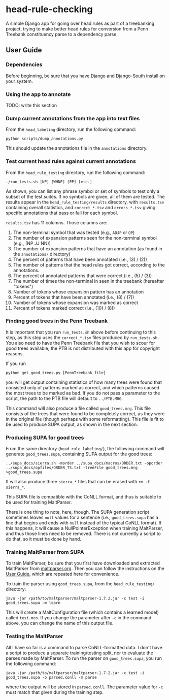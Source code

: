 head-rule-checking
==================

A simple Django app for going over head rules as part of a treebanking project,
trying to make better head rules for conversion from a Penn Treebank
constituency parse to a dependency parse.

## User Guide

### Dependencies

Before beginning, be sure that you have Django and Django-South install on your
system.

### Using the app to annotate

TODO: write this section

### Dump current annotations from the app into text files

From the `head_labeling` directory, run the following command:

    python scripts/dump_annotations.py

This should update the annotations file in the `annotations` directory.

### Test current head rules against current annotations

From the `head_rule_testing` directory, run the following command:

    ./run_tests.sh [NP] [WHNP] [PP] [etc.]

As shown, you can list any phrase symbol or set of symbols to test only a
subset of the test suites.  If no symbols are given, all of them are tested.
The results appear in the `head_rule_testing/results` directory, with
`results.tsv` containing overall statistics, and `correct_*.tsv` and
`errors_*.tsv` giving specific annotations that pass or fail for each symbol.

`results.tsv` has 11 columns.  Those columns are:

1. The non-terminal symbol that was tested (e.g., `ADJP` or `QP`)
2. The number of expansion patterns seen for the non-terminal symbol (e.g.,
   (NP JJ NN))
3. The number of expansion patterns that have an annotation (as found in the
   `annotations/` directory)
4. The percent of patterns that have been annotated (i.e., (3) / (2))
5. The number of patterns that the head rules got correct, according to the
   annotations.
6. The percent of annotated patterns that were correct (i.e., (5) / (3))
7. The number of times the non-terminal in seen in the treebank (hereafter
   "tokens")
8. Number of tokens whose expansion pattern has an annotation
9. Percent of tokens that have been annotated (i.e., (8) / (7))
10. Number of tokens whose expansion was marked as correct
11. Percent of tokens marked correct (i.e., (10) / (8))

### Finding good trees in the Penn Treebank

It is important that you run `run_tests.sh` above before continuing to this
step, as this step uses the `correct_*.tsv` files produced by `run_tests.sh`.
You also need to have the Penn Treebank file that you wish to scour for good
trees available; the PTB is not distributed with this app for copyright
reasons.

If you run

    python get_good_trees.py [PennTreebank_file]

you will get output containing statistics of how many trees were found that
consisted only of patterns marked as correct, and which patterns caused the
most trees to be marked as bad.  If you do not pass a parameter to the script,
the path to the PTB file will default to `../PTB.MRG`.

This command will also produce a file called `good_trees.mrg`.  This file
consists of the trees that were found to be completely correct, as they were in
the original file (though perhaps with some reformatting).  This file is fit to
be used to produce SUPA output, as shown in the next section.

### Producing SUPA for good trees

From the same directory (`head_rule_labeling/`), the following command will
generate `good_trees.supa`, containing SUPA output for the good trees:

    ../supa_docs/sierra.sh -morder ../supa_docs/macros/ORDER.txt -oporder ../supa_docs/opfiles/ORDER_TS.txt -treeFile good_trees.mrg >good_trees.supa

It will also produce three `sierra_*` files that can be erased with `rm -f
sierra_*`.

This SUPA file is compatible with the CoNLL format, and thus is suitable to be
used for training MaltParser.

There is one thing to note, here, though.  The SUPA generation script sometimes
leaves `null` values for a sentence (i.e., `good_trees.supa` has a line that
begins and ends with `null` instead of the typical CoNLL format).  If this
happens, it will cause a NullPointerException when training MaltParser, and
thus those lines need to be removed.  There is not currently a script to do
that, so it must be done by hand.

### Training MaltParser from SUPA

To train MaltParser, be sure that you first have downloaded and extracted
MaltParser from [maltparser.org](http://www.maltparser.org/install.html).  Then
you can follow the instructions on the [User
Guide](http://www.maltparser.org/userguide.html), which are repeated here for
convenience.

To train the parser using `good_trees.supa`, from the `head_rule_testing/`
directory:

    java -jar /path/to/maltparser/maltparser-1.7.2.jar -c test -i good_trees.supa -m learn

This will create a MaltConfiguration file (which contains a learned model)
called `test.mco`.  If you change the parameter after `-c` in the command
above, you can change the name of this output file.

### Testing the MaltParser

All I have so far is a command to parse CoNLL-formatted data.  I don't have a
script to produce a separate training/testing split, nor to evaluate the
parses made by MaltParser.  To run the parser on `good_trees.supa`, you run the
following command:

    java -jar /path/to/maltparser/maltparser-1.7.2.jar -c test -i good_trees.supa -o parsed.conll -m parse

where the output will be stored in `parsed.conll`.  The parameter value for
`-c` must match that given during the training step.
